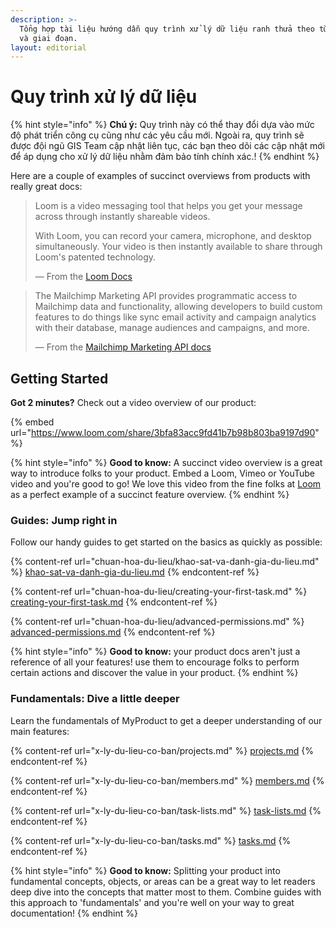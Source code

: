 ```yaml
---
description: >-
  Tổng hợp tài liệu hướng dẫn quy trình xử lý dữ liệu ranh thửa theo từng cấp độ
  và giai đoạn.
layout: editorial
---
```


# Quy trình xử lý dữ liệu



{% hint style="info" %}
**Chú ý:** Quy trình này có thể thay đổi dựa vào mức độ phát triển công cụ cũng như các yêu cầu mới. Ngoài ra, quy trình sẽ được đội ngũ GIS Team cập nhật liên tục, các bạn theo dõi các cập nhật mới để áp dụng cho xử lý dữ liệu nhằm đảm bảo tính chính xác.!
{% endhint %}

Here are a couple of examples of succinct overviews from products with really great docs:

> Loom is a video messaging tool that helps you get your message across through instantly shareable videos.
>
> With Loom, you can record your camera, microphone, and desktop simultaneously. Your video is then instantly available to share through Loom's patented technology.
>
> — From the [Loom Docs](https://support.loom.com/hc/en-us/articles/360002158057-What-is-Loom-)

> The Mailchimp Marketing API provides programmatic access to Mailchimp data and functionality, allowing developers to build custom features to do things like sync email activity and campaign analytics with their database, manage audiences and campaigns, and more.
>
> — From the [Mailchimp Marketing API docs](https://mailchimp.com/developer/marketing/docs/fundamentals/)

## Getting Started

**Got 2 minutes?** Check out a video overview of our product:

{% embed url="https://www.loom.com/share/3bfa83acc9fd41b7b98b803ba9197d90" %}

{% hint style="info" %}
**Good to know:** A succinct video overview is a great way to introduce folks to your product. Embed a Loom, Vimeo or YouTube video and you're good to go! We love this video from the fine folks at [Loom](https://loom.com) as a perfect example of a succinct feature overview.
{% endhint %}

### Guides: Jump right in

Follow our handy guides to get started on the basics as quickly as possible:

{% content-ref url="chuan-hoa-du-lieu/khao-sat-va-danh-gia-du-lieu.md" %}
[khao-sat-va-danh-gia-du-lieu.md](chuan-hoa-du-lieu/khao-sat-va-danh-gia-du-lieu.md)
{% endcontent-ref %}

{% content-ref url="chuan-hoa-du-lieu/creating-your-first-task.md" %}
[creating-your-first-task.md](chuan-hoa-du-lieu/creating-your-first-task.md)
{% endcontent-ref %}

{% content-ref url="chuan-hoa-du-lieu/advanced-permissions.md" %}
[advanced-permissions.md](chuan-hoa-du-lieu/advanced-permissions.md)
{% endcontent-ref %}

{% hint style="info" %}
**Good to know:** your product docs aren't just a reference of all your features! use them to encourage folks to perform certain actions and discover the value in your product.
{% endhint %}

### Fundamentals: Dive a little deeper

Learn the fundamentals of MyProduct to get a deeper understanding of our main features:

{% content-ref url="x-ly-du-lieu-co-ban/projects.md" %}
[projects.md](x-ly-du-lieu-co-ban/projects.md)
{% endcontent-ref %}

{% content-ref url="x-ly-du-lieu-co-ban/members.md" %}
[members.md](x-ly-du-lieu-co-ban/members.md)
{% endcontent-ref %}

{% content-ref url="x-ly-du-lieu-co-ban/task-lists.md" %}
[task-lists.md](x-ly-du-lieu-co-ban/task-lists.md)
{% endcontent-ref %}

{% content-ref url="x-ly-du-lieu-co-ban/tasks.md" %}
[tasks.md](x-ly-du-lieu-co-ban/tasks.md)
{% endcontent-ref %}

{% hint style="info" %}
**Good to know:** Splitting your product into fundamental concepts, objects, or areas can be a great way to let readers deep dive into the concepts that matter most to them. Combine guides with this approach to 'fundamentals' and you're well on your way to great documentation!
{% endhint %}
